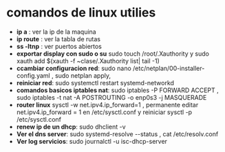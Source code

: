 # **comandos de linux utilies**

- **ip a** : ver la ip de la maquina 
- **ip route** : ver la tabla de rutas
- **ss -ltnp** : ver puertos abiertos
- **exportar display con sudo o su** sudo touch /root/.Xauthority y sudo xauth add $(xauth -f ~clase/.Xauthority list| tail -1)
- **ccambiar configuracion red**:  sudo nano /etc/netplan/00-installer-config.yaml , sudo netplan apply, 
- **reiniciar red**: sudo systemctl restart systemd-networkd
- **comandos basicos iptables nat**: sudo iptables -P FORWARD ACCEPT , sudo iptables -t nat -A POSTROUTING -o enp0s3 -j MASQUERADE
- **router linux** sysctl -w net.ipv4.ip_forward=1 , permanente editar net.ipv4.ip_forward = 1  en /etc/sysctl.conf y reiniciar sysctl -p /etc/sysctl.conf
- **renew ip de un dhcp**: sudo dhclient -v
- **Ver el dns server**: sudo systemd-resolve --status , cat /etc/resolv.conf
- **Ver log servicios**: sudo journalctl -u isc-dhcp-server



